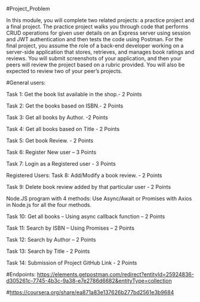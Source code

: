 #Project_Problem

In this module, you will complete two related projects: a practice project and a final project. The practice project walks you through code that performs CRUD operations for given user details on an Express server using session and JWT authentication and then tests the code using Postman. For the final project, you assume the role of a back-end developer working on a server-side application that stores, retrieves, and manages book ratings and reviews. You will submit screenshots of your application, and then your peers will review the project based on a rubric provided. You will also be expected to review two of your peer’s projects.

#General users:

Task 1: Get the book list available in the shop.- 2 Points

Task 2: Get the books based on ISBN.- 2 Points

Task 3: Get all books by Author. -2 Points

Task 4: Get all books based on Title - 2 Points

Task 5: Get book Review. - 2 Points

Task 6: Register New user – 3 Points

Task 7: Login as a Registered user - 3 Points

Registered Users:
Task 8: Add/Modify a book review. - 2 Points

Task 9: Delete book review added by that particular user - 2 Points

Node.JS program with 4 methods:
Use Async/Await or Promises with Axios in Node.js for all the four methods.

Task 10: Get all books – Using async callback function – 2 Points

Task 11: Search by ISBN – Using Promises – 2 Points

Task 12: Search by Author – 2 Points

Task 13: Search by Title - 2 Points

Task 14: Submission of Project GitHub Link - 2 Points

#Endpoints: https://elements.getpostman.com/redirect?entityId=25924836-d305261c-7745-4b3c-9a38-e7e2786d6682&entityType=collection

#https://coursera.org/share/ea871a83e137626b277bd2561e3b9684
